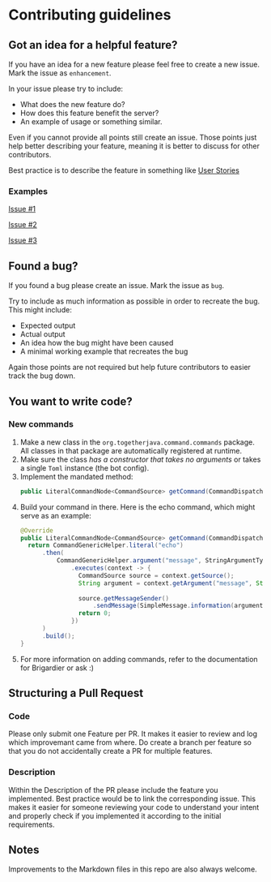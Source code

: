 # Contributing guidelines
## Got an idea for a helpful feature?
If you have an idea for a new feature please feel free to create a new issue.
Mark the issue as `enhancement`.

In your issue please try to include:
 - What does the new feature do?
 - How does this feature benefit the server?
 - An example of usage or something similar.
 
Even if you cannot provide all points still create an issue.
Those points just help better describing your feature, meaning it is better to discuss for other contributors.

Best practice is to describe the feature in something like [User Stories](https://en.wikipedia.org/wiki/User_story)

### Examples
[Issue #1](https://github.com/Together-Java/TjBot/issues/1)

[Issue #2](https://github.com/Together-Java/TjBot/issues/2)

[Issue #3](https://github.com/Together-Java/TjBot/issues/3)


## Found a bug?
If you found a bug please create an issue.
Mark the issue as `bug`.

Try to include as much information as possible in order to recreate the bug.
This might include:

 - Expected output
 - Actual output
 - An idea how the bug might have been caused
 - A minimal working example that recreates the bug

Again those points are not required but help future contributors to easier track the bug down.

## You want to write code?

### New commands 
1. Make a new class in the `org.togetherjava.command.commands` package.
  All classes in that package are automatically registered at runtime.
2. Make sure the class *has a constructor that takes no arguments* or takes a single `Toml` instance (the bot config).
3. Implement the mandated method:
   ```java
   public LiteralCommandNode<CommandSource> getCommand(CommandDispatcher<CommandSource> dispatcher) {
   ```
4. Build your command in there. Here is the echo command, which might serve as an example:
   ```java
   @Override
   public LiteralCommandNode<CommandSource> getCommand(CommandDispatcher<CommandSource> dispatcher) {
     return CommandGenericHelper.literal("echo")
         .then(
             CommandGenericHelper.argument("message", StringArgumentType.greedyString())
                 .executes(context -> {
                   CommandSource source = context.getSource();
                   String argument = context.getArgument("message", String.class);
 
                   source.getMessageSender()
                       .sendMessage(SimpleMessage.information(argument), source.getChannel());
                   return 0;
                 })
         )
         .build();
   }
   ```
5. For more information on adding commands, refer to the documentation for Brigardier or ask :)

## Structuring a Pull Request

### Code
Please only submit one Feature per PR. 
It makes it easier to review and log which improvemant came from where.
Do create a branch per feature so that you do not accidentally create a PR for multiple features.

### Description
Within the Description of the PR please include the feature you implemented.
Best practice would be to link the corresponding issue.
This makes it easier for someone reviewing your code to understand your intent and properly check if you implemented it according to the initial requirements.

## Notes
Improvements to the Markdown files in this repo are also always welcome.
